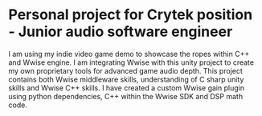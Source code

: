 # Personal project for Crytek position - Junior audio software engineer
I am using my indie video game demo to showcase the ropes within C++ and Wwise engine. I am integrating Wwise with this unity project to create my own proprietary tools for advanced game audio depth. This project contains both Wwise middleware skills, understanding of C sharp unity skills and Wwise C++ skills.
I have created a custom Wwise gain plugin using python dependencies, C++ within the Wwise SDK and DSP math code.
